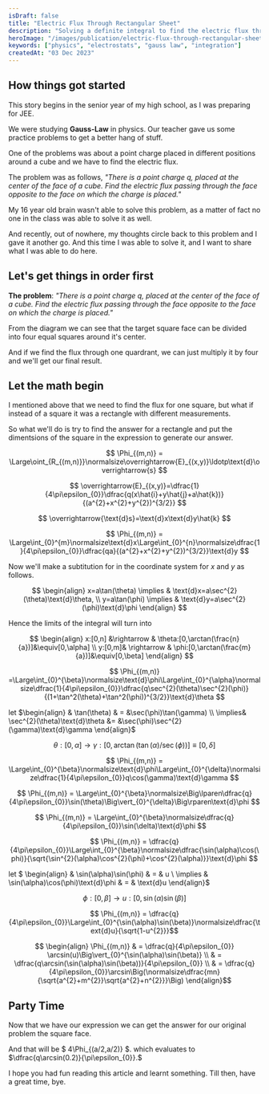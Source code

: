 ```yaml
---
isDraft: false
title: "Electric Flux Through Rectangular Sheet"
description: "Solving a definite integral to find the electric flux through a rectangular sheet by a finite charge."
heroImage: "/images/publication/electric-flux-through-rectangular-sheet.png"
keywords: ["physics", "electrostats", "gauss law", "integration"]
createdAt: "03 Dec 2023"
---
```


## How things got started

This story begins in the senior year of my high school, as I was preparing for JEE.

We were studying **Gauss-Law** in physics. Our teacher gave us some practice problems to get a better hang of stuff.

One of the problems was about a point charge placed in different positions around a cube and we have to find the electric flux.

The problem was as follows, _"There is a point charge q, placed at the center of the face of a cube. Find the electric flux passing through the face opposite to the face on which the charge is placed."_

My 16 year old brain wasn't able to solve this problem, as a matter of fact no one in the class was able to solve it as well.

And recently, out of nowhere, my thoughts circle back to this problem and I gave it another go. And this time I was able to solve it, and I want to share what I was able to do here.

## Let's get things in order first

**The problem**: _"There is a point charge q, placed at the center of the face of a cube. Find the electric flux passing through the face opposite to the face on which the charge is placed."_

From the diagram we can see that the target square face can be divided into four equal squares around it's center.

And if we find the flux through one quardrant, we can just multiply it by four and we'll get our final result.

## Let the math begin

I mentioned above that we need to find the flux for one square, but what if instead of a square it was a rectangle with different measurements.

So what we'll do is try to find the answer for a rectangle and put the dimentsions of the square in the expression to generate our answer.

$$ \Phi_{(m,n)} = \Large\oint_{R_{(m,n)}}\normalsize\overrightarrow{E}_{(x,y)}\ldotp\text{d}\overrightarrow{s} $$

$$ \overrightarrow{E}_{(x,y)}=\dfrac{1}{4\pi\epsilon_{0}}\dfrac{q(x\hat{i}+y\hat{j}+a\hat{k})}{(a^{2}+x^{2}+y^{2})^{3/2}} $$

$$ \overrightarrow{\text{d}s}=\text{d}x\text{d}y\hat{k} $$

$$ \Phi_{(m,n)} = \Large\int_{0}^{m}\normalsize\text{d}x\Large\int_{0}^{n}\normalsize\dfrac{1}{4\pi\epsilon_{0}}\dfrac{qa}{(a^{2}+x^{2}+y^{2})^{3/2}}\text{d}y $$

Now we'll make a subtitution for in the coordinate system for $x$ and $y$ as follows.

$$ \begin{align} x=a\tan(\theta) \implies & \text{d}x=a\sec^{2}(\theta)\text{d}\theta, \\ y=a\tan(\phi) \implies & \text{d}y=a\sec^{2}(\phi)\text{d}\phi \end{align} $$

Hence the limits of the integral will turn into

$$ \begin{align} x:[0,n] &\rightarrow & \theta:[0,\arctan(\frac{n}{a})]&\equiv[0,\alpha] \\ y:[0,m]& \rightarrow & \phi:[0,\arctan(\frac{m}{a})]&\equiv[0,\beta] \end{align} $$

$$ \Phi_{(m,n)} =\Large\int_{0}^{\beta}\normalsize\text{d}\phi\Large\int_{0}^{\alpha}\normalsize\dfrac{1}{4\pi\epsilon_{0}}\dfrac{q\sec^{2}(\theta)\sec^{2}(\phi)}{(1+\tan^2(\theta)+\tan^2(\phi))^{3/2}}\text{d}\theta $$

let $\begin{align} & \tan(\theta) & = &\sec(\phi)\tan(\gamma) \\ \implies& \sec^{2}(\theta)\text{d}\theta &= &\sec(\phi)\sec^{2}(\gamma)\text{d}\gamma \end{align}$

$$ \theta:[0,\alpha] \rightarrow \gamma:[0,\arctan(\tan(\alpha)/\sec(\phi))] \equiv [0,\delta]$$

$$ \Phi_{(m,n)} = \Large\int_{0}^{\beta}\normalsize\text{d}\phi\Large\int_{0}^{\delta}\normalsize\dfrac{1}{4\pi\epsilon_{0}}q\cos(\gamma)\text{d}\gamma $$

$$ \Phi_{(m,n)} = \Large\int_{0}^{\beta}\normalsize\Big\lparen\dfrac{q}{4\pi\epsilon_{0}}\sin(\theta)\Big\vert_{0}^{\delta}\Big\rparen\text{d}\phi $$

$$ \Phi_{(m,n)} = \Large\int_{0}^{\beta}\normalsize\dfrac{q}{4\pi\epsilon_{0}}\sin(\delta)\text{d}\phi $$

$$ \Phi_{(m,n)} = \dfrac{q}{4\pi\epsilon_{0}}\Large\int_{0}^{\beta}\normalsize\dfrac{\sin(\alpha)\cos(\phi)}{\sqrt{\sin^{2}(\alpha)\cos^{2}(\phi)+\cos^{2}(\alpha)}}\text{d}\phi $$

let $ \begin{align} & \sin(\alpha)\sin(\phi) & = & u \\ \implies & \sin(\alpha)\cos(\phi)\text{d}\phi & = & \text{d}u \end{align}$

$$ \phi:[0,\beta] \rightarrow u:[0,\sin(\alpha)\sin(\beta)] $$

$$ \Phi_{(m,n)} = \dfrac{q}{4\pi\epsilon_{0}}\Large\int_{0}^{\sin(\alpha)\sin(\beta)}\normalsize\dfrac{\text{d}u}{\sqrt{1-u^{2}}}$$

$$ \begin{align} \Phi_{(m,n)} & = \dfrac{q}{4\pi\epsilon_{0}} \arcsin(u)\Big\vert_{0}^{\sin(\alpha)\sin(\beta)} \\ & = \dfrac{q\arcsin(\sin(\alpha)\sin(\beta))}{4\pi\epsilon_{0}} \\ & = \dfrac{q}{4\pi\epsilon_{0}}\arcsin\Big(\normalsize\dfrac{mn}{\sqrt{a^{2}+m^{2}}\sqrt{a^{2}+n^{2}}}\Big) \end{align}$$

## Party Time

Now that we have our expression we can get the answer for our original problem the square face.

And that will be $ 4\Phi_{(a/2,a/2)} $. which evaluates to $\dfrac{q\arcsin(0.2)}{\pi\epsilon_{0}}.$

I hope you had fun reading this article and learnt something. Till then, have a great time, bye.
